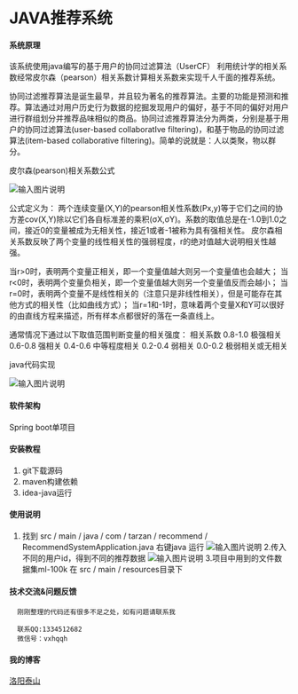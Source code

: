 # JAVA推荐系统

#### 系统原理
该系统使用java编写的基于用户的协同过滤算法（UserCF）
利用统计学的相关系数经常皮尔森（pearson）相关系数计算相关系数来实现千人千面的推荐系统。

协同过滤推荐算法是诞生最早，并且较为著名的推荐算法。主要的功能是预测和推荐。算法通过对用户历史行为数据的挖掘发现用户的偏好，基于不同的偏好对用户进行群组划分并推荐品味相似的商品。协同过滤推荐算法分为两类，分别是基于用户的协同过滤算法(user-based collaboratIve filtering)，和基于物品的协同过滤算法(item-based collaborative filtering)。简单的说就是：人以类聚，物以群分。

皮尔森(pearson)相关系数公式

![输入图片说明](https://images.gitee.com/uploads/images/2020/0731/193612_8dfc4af8_1981977.png "屏幕截图.png")

公式定义为： 两个连续变量(X,Y)的pearson相关性系数(Px,y)等于它们之间的协方差cov(X,Y)除以它们各自标准差的乘积(σX,σY)。系数的取值总是在-1.0到1.0之间，接近0的变量被成为无相关性，接近1或者-1被称为具有强相关性。
皮尔森相关系数反映了两个变量的线性相关性的强弱程度，r的绝对值越大说明相关性越强。

当r>0时，表明两个变量正相关，即一个变量值越大则另一个变量值也会越大；
当r<0时，表明两个变量负相关，即一个变量值越大则另一个变量值反而会越小；
当r=0时，表明两个变量不是线性相关的（注意只是非线性相关），但是可能存在其他方式的相关性（比如曲线方式）；
当r=1和-1时，意味着两个变量X和Y可以很好的由直线方程来描述，所有样本点都很好的落在一条直线上。

通常情况下通过以下取值范围判断变量的相关强度：
相关系数          0.8-1.0     极强相关
                 0.6-0.8     强相关
                 0.4-0.6     中等程度相关
                 0.2-0.4     弱相关
                 0.0-0.2     极弱相关或无相关

java代码实现

![输入图片说明](https://images.gitee.com/uploads/images/2020/0731/195616_1a98b43e_1981977.png "屏幕截图.png")

#### 软件架构
Spring boot单项目

#### 安装教程

1.  git下载源码
2.  maven构建依赖
3.  idea-java运行
#### 使用说明

1. 找到  src / main / java / com / tarzan / recommend / RecommendSystemApplication.java  右键java 运行
![输入图片说明](https://images.gitee.com/uploads/images/2021/0513/134117_2e95c3e7_1981977.png "屏幕截图.png")
2.传入不同的用户id，得到不同的推荐数据
![输入图片说明](https://images.gitee.com/uploads/images/2021/0513/134306_fc20dd60_1981977.png "屏幕截图.png")
3.项目中用到的文件数据集ml-100k 在 src / main / resources目录下

#### 技术交流&问题反馈

      刚刚整理的代码还有很多不足之处，如有问题请联系我

      联系QQ:1334512682 
      微信号：vxhqqh

#### 我的博客

[洛阳泰山](https://blog.csdn.net/weixin_40986713)




